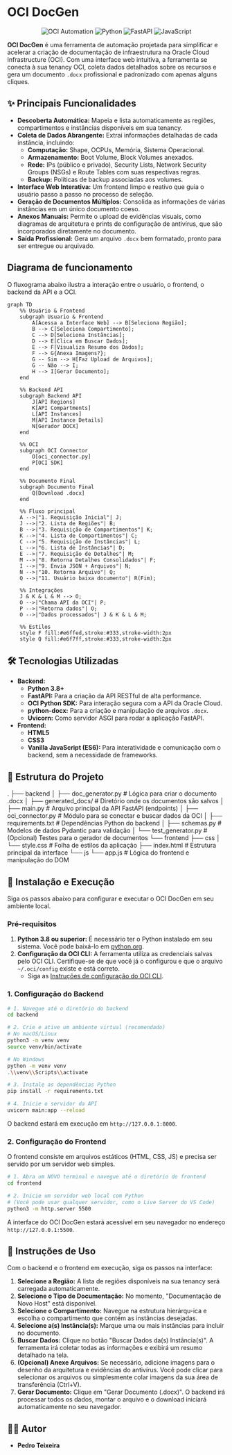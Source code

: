 # OCI DocGen

<p align="center">
  <img src="https://img.shields.io/badge/Oracle%20Cloud-Automation-red?style=for-the-badge&logo=oracle" alt="OCI Automation">
  <img src="https://img.shields.io/badge/Python-3.10%2B-blue?style=for-the-badge&logo=python" alt="Python">
  <img src="https://img.shields.io/badge/FastAPI-Web%20Backend-green?style=for-the-badge&logo=fastapi" alt="FastAPI">
  <img src="https://img.shields.io/badge/JavaScript-ES6-yellow?style=for-the-badge&logo=javascript" alt="JavaScript">
</p>

**OCI DocGen** é uma ferramenta de automação projetada para simplificar e acelerar a criação de documentação de infraestrutura na Oracle Cloud Infrastructure (OCI). Com uma interface web intuitiva, a ferramenta se conecta à sua tenancy OCI, coleta dados detalhados sobre os recursos e gera um documento `.docx` profissional e padronizado com apenas alguns cliques.

## ✨ Principais Funcionalidades

-   **Descoberta Automática:** Mapeia e lista automaticamente as regiões, compartimentos e instâncias disponíveis em sua tenancy.
-   **Coleta de Dados Abrangente:** Extrai informações detalhadas de cada instância, incluindo:
    -   **Computação:** Shape, OCPUs, Memória, Sistema Operacional.
    -   **Armazenamento:** Boot Volume, Block Volumes anexados.
    -   **Rede:** IPs (público e privado), Security Lists, Network Security Groups (NSGs) e Route Tables com suas respectivas regras.
    -   **Backup:** Políticas de backup associadas aos volumes.
-   **Interface Web Interativa:** Um frontend limpo e reativo que guia o usuário passo a passo no processo de seleção.
-   **Geração de Documentos Múltiplos:** Consolida as informações de várias instâncias em um único documento coeso.
-   **Anexos Manuais:** Permite o upload de evidências visuais, como diagramas de arquitetura e prints de configuração de antivírus, que são incorporados diretamente no documento.
-   **Saída Profissional:** Gera um arquivo `.docx` bem formatado, pronto para ser entregue ou arquivado.

##  Diagrama de funcionamento

O fluxograma abaixo ilustra a interação entre o usuário, o frontend, o backend da API e a OCI.

```mermaid
graph TD
    %% Usuário & Frontend
    subgraph Usuario & Frontend
        A[Acessa a Interface Web] --> B[Seleciona Região];
        B --> C[Seleciona Compartimento];
        C --> D[Seleciona Instâncias];
        D --> E[Clica em Buscar Dados];
        E --> F[Visualiza Resumo dos Dados];
        F --> G{Anexa Imagens?};
        G -- Sim --> H[Faz Upload de Arquivos];
        G -- Não --> I;
        H --> I[Gerar Documento];
    end

    %% Backend API
    subgraph Backend API
        J[API Regions]
        K[API Compartments]
        L[API Instances]
        M[API Instance Details]
        N[Gerador DOCX]
    end

    %% OCI
    subgraph OCI Connector
        O[oci_connector.py]
        P[OCI SDK]
    end
    
    %% Documento Final
    subgraph Documento Final
        Q[Download .docx]
    end

    %% Fluxo principal
    A -->|"1. Requisição Inicial"| J;
    J -->|"2. Lista de Regiões"| B;
    B -->|"3. Requisição de Compartimentos"| K;
    K -->|"4. Lista de Compartimentos"| C;
    C -->|"5. Requisição de Instâncias"| L;
    L -->|"6. Lista de Instâncias"| D;
    E -->|"7. Requisição de Detalhes"| M;
    M -->|"8. Retorna Detalhes Consolidados"| F;
    I -->|"9. Envia JSON + Arquivos"| N;
    N -->|"10. Retorna Arquivo"| Q;
    Q -->|"11. Usuário baixa documento"| R(Fim);

    %% Integrações
    J & K & L & M --> O;
    O -->|"Chama API da OCI"| P;
    P -->|"Retorna dados"| O;
    O -->|"Dados processados"| J & K & L & M;

    %% Estilos
    style F fill:#e6ffed,stroke:#333,stroke-width:2px
    style Q fill:#e6f7ff,stroke:#333,stroke-width:2px
```

## 🛠️ Tecnologias Utilizadas

-   **Backend:**
    -   **Python 3.8+**
    -   **FastAPI:** Para a criação da API RESTful de alta performance.
    -   **OCI Python SDK:** Para interação segura com a API da Oracle Cloud.
    -   **python-docx:** Para a criação e manipulação de arquivos `.docx`.
    -   **Uvicorn:** Como servidor ASGI para rodar a aplicação FastAPI.
-   **Frontend:**
    -   **HTML5**
    -   **CSS3**
    -   **Vanilla JavaScript (ES6):** Para interatividade e comunicação com o backend, sem a necessidade de frameworks.

## 📂 Estrutura do Projeto
.
├── backend
│   ├── doc_generator.py         # Lógica para criar o documento .docx
│   ├── generated_docs/          # Diretório onde os documentos são salvos
│   ├── main.py                  # Arquivo principal da API FastAPI (endpoints)
│   ├── oci_connector.py         # Módulo para se conectar e buscar dados da OCI
│   ├── requirements.txt         # Dependências Python do backend
│   ├── schemas.py               # Modelos de dados Pydantic para validação
│   └── test_generator.py        # (Opcional) Testes para o gerador de documentos
└── frontend
├── css
│   └── style.css            # Folha de estilos da aplicação
├── index.html               # Estrutura principal da interface
└── js
└── app.js               # Lógica do frontend e manipulação do DOM

## 🚀 Instalação e Execução

Siga os passos abaixo para configurar e executar o OCI DocGen em seu ambiente local.

### Pré-requisitos

1.  **Python 3.8 ou superior:** É necessário ter o Python instalado em seu sistema. Você pode baixá-lo em [python.org](https://www.python.org/downloads/).
2.  **Configuração da OCI CLI:** A ferramenta utiliza as credenciais salvas pelo OCI CLI. Certifique-se de que você já o configurou e que o arquivo `~/.oci/config` existe e está correto.
    -   Siga as [Instruções de configuração do OCI CLI](https://docs.oracle.com/en-us/iaas/Content/API/SDKDocs/cliinstall.htm).

### 1. Configuração do Backend

```bash
# 1. Navegue até o diretório do backend
cd backend

# 2. Crie e ative um ambiente virtual (recomendado)
# No macOS/Linux
python3 -m venv venv
source venv/bin/activate

# No Windows
python -m venv venv
.\\venv\\Scripts\\activate

# 3. Instale as dependências Python
pip install -r requirements.txt

# 4. Inicie o servidor da API
uvicorn main:app --reload
```
O backend estará em execução em `http://127.0.0.1:8000`.

### 2. Configuração do Frontend

O frontend consiste em arquivos estáticos (HTML, CSS, JS) e precisa ser servido por um servidor web simples.

```bash
# 1. Abra um NOVO terminal e navegue até o diretório do frontend
cd frontend

# 2. Inicie um servidor web local com Python
# (Você pode usar qualquer servidor, como o Live Server do VS Code)
python3 -m http.server 5500
```
A interface do OCI DocGen estará acessível em seu navegador no endereço `http://127.0.0.1:5500`.

## 📖 Instruções de Uso

Com o backend e o frontend em execução, siga os passos na interface:

1.  **Selecione a Região:** A lista de regiões disponíveis na sua tenancy será carregada automaticamente.
2.  **Selecione o Tipo de Documentação:** No momento, "Documentação de Novo Host" está disponível.
3.  **Selecione o Compartimento:** Navegue na estrutura hierárqu-ica e escolha o compartimento que contém as instâncias desejadas.
4.  **Selecione a(s) Instância(s):** Marque uma ou mais instâncias para incluir no documento.
5.  **Buscar Dados:** Clique no botão "Buscar Dados da(s) Instância(s)". A ferramenta irá coletar todas as informações e exibirá um resumo detalhado na tela.
6.  **(Opcional) Anexe Arquivos:** Se necessário, adicione imagens para o desenho da arquitetura e evidências do antivírus. Você pode clicar para selecionar os arquivos ou simplesmente colar imagens da sua área de transferência (Ctrl+V).
7.  **Gerar Documento:** Clique em "Gerar Documento (.docx)". O backend irá processar todos os dados, montar o arquivo e o download iniciará automaticamente no seu navegador.

## 👨‍💻 Autor

-   **Pedro Teixeira**